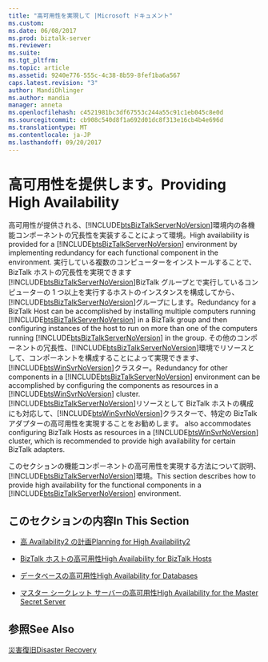 ```yaml
---
title: "高可用性を実現して |Microsoft ドキュメント"
ms.custom: 
ms.date: 06/08/2017
ms.prod: biztalk-server
ms.reviewer: 
ms.suite: 
ms.tgt_pltfrm: 
ms.topic: article
ms.assetid: 9240e776-555c-4c38-8b59-8fef1ba6a567
caps.latest.revision: "3"
author: MandiOhlinger
ms.author: mandia
manager: anneta
ms.openlocfilehash: c4521981bc3df67553c244a55c91c1eb045c8e0d
ms.sourcegitcommit: cb908c540d8f1a692d01dc8f313e16cb4b4e696d
ms.translationtype: MT
ms.contentlocale: ja-JP
ms.lasthandoff: 09/20/2017
---
```

# <a name="providing-high-availability"></a><span data-ttu-id="f23f2-102">高可用性を提供します。</span><span class="sxs-lookup"><span data-stu-id="f23f2-102">Providing High Availability</span></span>
<span data-ttu-id="f23f2-103">高可用性が提供される、[!INCLUDE[btsBizTalkServerNoVersion](../includes/btsbiztalkservernoversion-md.md)]環境内の各機能コンポーネントの冗長性を実装することによって環境。</span><span class="sxs-lookup"><span data-stu-id="f23f2-103">High availability is provided for a [!INCLUDE[btsBizTalkServerNoVersion](../includes/btsbiztalkservernoversion-md.md)] environment by implementing redundancy for each functional component in the environment.</span></span> <span data-ttu-id="f23f2-104">実行している複数のコンピューターをインストールすることで、BizTalk ホストの冗長性を実現できます[!INCLUDE[btsBizTalkServerNoVersion](../includes/btsbiztalkservernoversion-md.md)]BizTalk グループとで実行しているコンピューターの 1 つ以上を実行するホストのインスタンスを構成してから、[!INCLUDE[btsBizTalkServerNoVersion](../includes/btsbiztalkservernoversion-md.md)]グループにします。</span><span class="sxs-lookup"><span data-stu-id="f23f2-104">Redundancy for a BizTalk Host can be accomplished by installing multiple computers running [!INCLUDE[btsBizTalkServerNoVersion](../includes/btsbiztalkservernoversion-md.md)] in a BizTalk group and then configuring instances of the host to run on more than one of the computers running [!INCLUDE[btsBizTalkServerNoVersion](../includes/btsbiztalkservernoversion-md.md)] in the group.</span></span> <span data-ttu-id="f23f2-105">その他のコンポーネントの冗長性、[!INCLUDE[btsBizTalkServerNoVersion](../includes/btsbiztalkservernoversion-md.md)]環境でリソースとして、コンポーネントを構成することによって実現できます、[!INCLUDE[btsWinSvrNoVersion](../includes/btswinsvrnoversion-md.md)]クラスター。</span><span class="sxs-lookup"><span data-stu-id="f23f2-105">Redundancy for other components in a [!INCLUDE[btsBizTalkServerNoVersion](../includes/btsbiztalkservernoversion-md.md)] environment can be accomplished by configuring the components as resources in a [!INCLUDE[btsWinSvrNoVersion](../includes/btswinsvrnoversion-md.md)] cluster.</span></span> [!INCLUDE[btsBizTalkServerNoVersion](../includes/btsbiztalkservernoversion-md.md)]<span data-ttu-id="f23f2-106">リソースとして BizTalk ホストの構成にも対応して、[!INCLUDE[btsWinSvrNoVersion](../includes/btswinsvrnoversion-md.md)]クラスターで、特定の BizTalk アダプターの高可用性を実現することをお勧めします。</span><span class="sxs-lookup"><span data-stu-id="f23f2-106"> also accommodates configuring BizTalk Hosts as resources in a [!INCLUDE[btsWinSvrNoVersion](../includes/btswinsvrnoversion-md.md)] cluster, which is recommended to provide high availability for certain BizTalk adapters.</span></span>  
  
 <span data-ttu-id="f23f2-107">このセクションの機能コンポーネントの高可用性を実現する方法について説明、[!INCLUDE[btsBizTalkServerNoVersion](../includes/btsbiztalkservernoversion-md.md)]環境。</span><span class="sxs-lookup"><span data-stu-id="f23f2-107">This section describes how to provide high availability for the functional components in a [!INCLUDE[btsBizTalkServerNoVersion](../includes/btsbiztalkservernoversion-md.md)] environment.</span></span>  
  
## <a name="in-this-section"></a><span data-ttu-id="f23f2-108">このセクションの内容</span><span class="sxs-lookup"><span data-stu-id="f23f2-108">In This Section</span></span>  
  
-   [<span data-ttu-id="f23f2-109">高 Availability2 の計画</span><span class="sxs-lookup"><span data-stu-id="f23f2-109">Planning for High Availability2</span></span>](../technical-guides/planning-for-high-availability2.md)  
  
-   [<span data-ttu-id="f23f2-110">BizTalk ホストの高可用性</span><span class="sxs-lookup"><span data-stu-id="f23f2-110">High Availability for BizTalk Hosts</span></span>](../technical-guides/high-availability-for-biztalk-hosts.md)  
  
-   [<span data-ttu-id="f23f2-111">データベースの高可用性</span><span class="sxs-lookup"><span data-stu-id="f23f2-111">High Availability for Databases</span></span>](../technical-guides/high-availability-for-databases.md)  
  
-   [<span data-ttu-id="f23f2-112">マスター シークレット サーバーの高可用性</span><span class="sxs-lookup"><span data-stu-id="f23f2-112">High Availability for the Master Secret Server</span></span>](../technical-guides/high-availability-for-the-master-secret-server.md)  
  
## <a name="see-also"></a><span data-ttu-id="f23f2-113">参照</span><span class="sxs-lookup"><span data-stu-id="f23f2-113">See Also</span></span>  
 [<span data-ttu-id="f23f2-114">災害復旧</span><span class="sxs-lookup"><span data-stu-id="f23f2-114">Disaster Recovery</span></span>](../technical-guides/disaster-recovery.md)